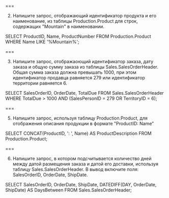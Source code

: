 
===

2. Напишите запрос, отображающий идентификатор продукта и его наименование, из таблицы Production.Product для строк, содержащих "Mountain" в наименовании.

SELECT ProductID, Name, ProductNumber FROM Production.Product WHERE Name LIKE '%Mountain%';

===

3. Напишите запрос, отображаoющий идентификатор заказа, дату заказа и общую сумму заказа из таблицы Sales.SalesOrderHeader. Общая сумма заказа должна превышать 1000, при этом идентификатор продавца равняется 279 или идентификатор территории равняется 6.

SELECT SalesOrderID, OrderDate, TotalDue FROM Sales.SalesOrderHeader WHERE TotalDue > 1000 AND (SalesPersonID = 279 OR TerritoryID = 6);

===

5. Напишите запрос, используя таблицу Production.Product, для отображения описания продукции в формате "ProductID: Name”

SELECT CONCAT(ProductID, ': ', Name) AS ProductDescription FROM Production.Product;

===

6. Напишите запрос, в котором подсчитывается количество дней между датой размещения заказа и датой его доставки, используя таблицу Sales.SalesOrderHeader. В вывод включите поля: SalesOrderID, OrderDate, ShipDate.

SELECT SalesOrderID, OrderDate, ShipDate, DATEDIFF(DAY, OrderDate, ShipDate) AS DaysBetween FROM Sales.SalesOrderHeader;
